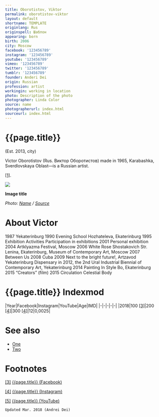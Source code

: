 ```yaml
---
title: Oborotistov, Viktor
permalink: oborotistov-viktor
layout: default
shortname: TEMPLATE
originlang: Rus
originspell: Шаблон
appearing: born
birth: 2006
city: Moscow
facebook: '123456789'
instagram: '123456789'
youtube: '123456789'
vimeo: '123456789'
twitter: '123456789'
tumblr: '123456789'
founder: Anderi Dei
origin: Russian
profession: artist
workingin: working in location
photo: Description of the photo
photographer: Linda Color
source: name
photographerurl: index.html
sourceurl: index.html
---
```


# {{page.title}}

(Est. 2013, city)

Victor Oborotistov (Rus. Виктор Оборотистов) made in 1965, Karabashka, Sverdlovskaya Oblast—is a Russian artist.

<span id="a1">[\[1\]](#f1)</span>.

![](/encyclopedia/images/image-name.jpg)

**Image title**

*Photo: [Name](index) / [Source](index)*

# About Victor

1987 Yekaterinburg
1990 Evening School Hozhateleva, Ekaterinburg
1995 Exhibition Activities
Participation in exhibitions
2001 Personal exhibition
2004 Artklyazma Festival, Moscow
2006 White Rose Shostakovich Str. Lenina, Ekaterinburg, Museum of Contemporary Art, Moscow
2007 Between Us
2008 Cuba
2009 Next to the bright future!, Artzavod Yekaterinburg
Dispensary in 2012, the 2nd Ural Industrial Biennial of Contemporary Art, Yekaterinburg
2014 Painting In Style Bo, Ekaterinburg
2015 “Creators” (film)
2015 Circulation Celestial Body

# {{page.title}} Indexmod

|Year|Facebook|Instagram|YouTube|Age|IMD|
|-|-|-|-|-|
|2018|100 <span id="a3">[\[3\]](#f3)</span>|200 <span id="a4">[\[4\]](#f4)</span>|300 <span id="a4">[\[4\]](#f4)</span>|12|0,0025|


# See also

+ [One](index)
+ [Two](index)

# Footnotes

[[3]](#a3) <span id="f3"></span> [{{page.title}} (Facebook)](index)

[[4]](#a4) <span id="f4"></span> [{{page.title}} (Instagram)](index)

[[5]](#a5) <span id="f5"></span> [{{page.title}} (YouTube)](index)

`Updated Mar. 2018 (Andrei Dei)`
